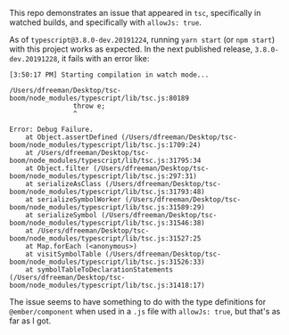 This repo demonstrates an issue that appeared in `tsc`, specifically in watched builds,
and specifically with `allowJs: true`.

As of `typescript@3.8.0-dev.20191224`, running `yarn start` (or `npm start`) with
this project works as expected. In the next published release, `3.8.0-dev.20191228`,
it fails with an error like:

```
[3:50:17 PM] Starting compilation in watch mode...

/Users/dfreeman/Desktop/tsc-boom/node_modules/typescript/lib/tsc.js:80189
                throw e;
                ^

Error: Debug Failure.
    at Object.assertDefined (/Users/dfreeman/Desktop/tsc-boom/node_modules/typescript/lib/tsc.js:1709:24)
    at /Users/dfreeman/Desktop/tsc-boom/node_modules/typescript/lib/tsc.js:31795:34
    at Object.filter (/Users/dfreeman/Desktop/tsc-boom/node_modules/typescript/lib/tsc.js:297:31)
    at serializeAsClass (/Users/dfreeman/Desktop/tsc-boom/node_modules/typescript/lib/tsc.js:31793:48)
    at serializeSymbolWorker (/Users/dfreeman/Desktop/tsc-boom/node_modules/typescript/lib/tsc.js:31589:29)
    at serializeSymbol (/Users/dfreeman/Desktop/tsc-boom/node_modules/typescript/lib/tsc.js:31546:38)
    at /Users/dfreeman/Desktop/tsc-boom/node_modules/typescript/lib/tsc.js:31527:25
    at Map.forEach (<anonymous>)
    at visitSymbolTable (/Users/dfreeman/Desktop/tsc-boom/node_modules/typescript/lib/tsc.js:31526:33)
    at symbolTableToDeclarationStatements (/Users/dfreeman/Desktop/tsc-boom/node_modules/typescript/lib/tsc.js:31418:17)
```

The issue seems to have something to do with the type definitions for `@ember/component`
when used in a `.js` file with `allowJs: true`, but that's as far as I got.
